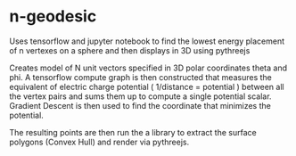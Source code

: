 # n-geodesic
Uses tensorflow and jupyter notebook to find the lowest energy placement of n vertexes on a sphere and then displays in 3D using pythreejs


Creates model of N unit vectors specified in 3D polar coordinates theta and phi. A tensorflow compute graph is then constructed that measures the equivalent of electric charge potential ( 1/distance = potential ) between all the vertex pairs and sums them up to compute a single potential scalar. Gradient Descent is then used to find the coordinate that minimizes the potential.

The resulting points are then run the a library to extract the surface polygons (Convex Hull) and render via pythreejs.
